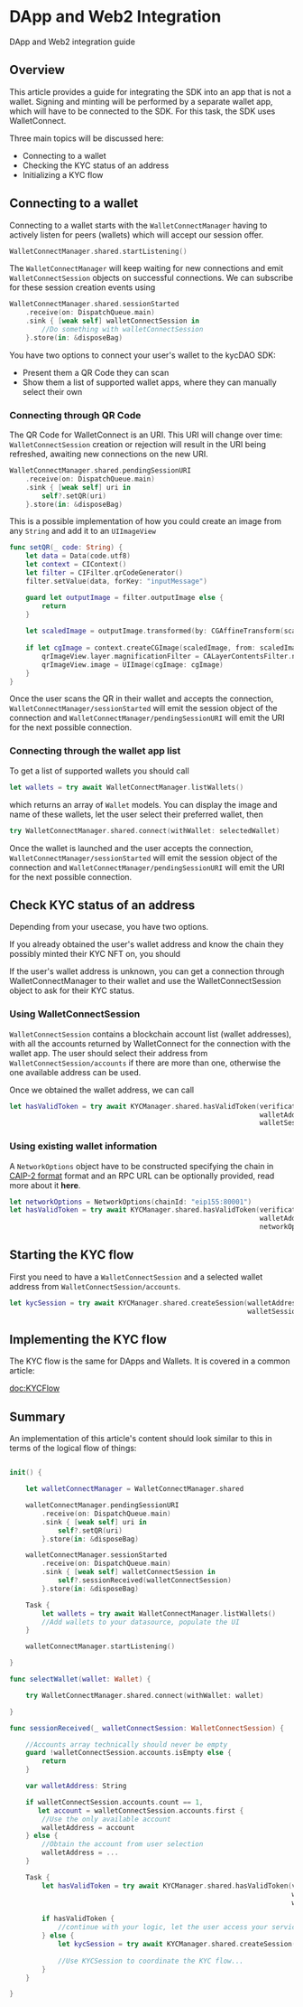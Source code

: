 # DApp and Web2 Integration
DApp and Web2 integration guide

## Overview

This article provides a guide for integrating the SDK into an app that is not a wallet. Signing and minting will be performed by a separate wallet app, which will have to be connected to the SDK. For this task, the SDK uses WalletConnect.

Three main topics will be discussed here:
- Connecting to a wallet
- Checking the KYC status of an address
- Initializing a KYC flow

## Connecting to a wallet

Connecting to a wallet starts with the ``WalletConnectManager`` having to actively listen for peers (wallets) which will accept our session offer.

```swift
WalletConnectManager.shared.startListening()
```

The ``WalletConnectManager`` will keep waiting for new connections and emit ``WalletConnectSession`` objects on successful connections. We can subscribe for these session creation events using

```swift
WalletConnectManager.shared.sessionStarted
    .receive(on: DispatchQueue.main)
    .sink { [weak self] walletConnectSession in
        //Do something with walletConnectSession
    }.store(in: &disposeBag)
```

You have two options to connect your user's wallet to the kycDAO SDK:
- Present them a QR Code they can scan
- Show them a list of supported wallet apps, where they can manually select their own

### Connecting through QR Code

The QR Code for WalletConnect is an URI. This URI will change over time: ``WalletConnectSession`` creation or rejection will result in the URI being refreshed, awaiting new connections on the new URI.

```swift
WalletConnectManager.shared.pendingSessionURI
    .receive(on: DispatchQueue.main)
    .sink { [weak self] uri in
        self?.setQR(uri)
    }.store(in: &disposeBag)
```

This is a possible implementation of how you could create an image from any `String` and add it to an `UIImageView`

```swift
func setQR(_ code: String) {
    let data = Data(code.utf8)
    let context = CIContext()
    let filter = CIFilter.qrCodeGenerator()
    filter.setValue(data, forKey: "inputMessage")

    guard let outputImage = filter.outputImage else {
        return
    }
    
    let scaledImage = outputImage.transformed(by: CGAffineTransform(scaleX: 4, y: 4))
    
    if let cgImage = context.createCGImage(scaledImage, from: scaledImage.extent) {
        qrImageView.layer.magnificationFilter = CALayerContentsFilter.nearest
        qrImageView.image = UIImage(cgImage: cgImage)
    }
}
```

Once the user scans the QR in their wallet and accepts the connection, ``WalletConnectManager/sessionStarted`` will emit the session object of the connection and ``WalletConnectManager/pendingSessionURI`` will emit the URI for the next possible connection.

### Connecting through the wallet app list

To get a list of supported wallets you should call
```swift
let wallets = try await WalletConnectManager.listWallets()
```
which returns an array of ``Wallet`` models.
You can display the image and name of these wallets, let the user select their preferred wallet, then
```swift
try WalletConnectManager.shared.connect(withWallet: selectedWallet)
```

Once the wallet is launched and the user accepts the connection, ``WalletConnectManager/sessionStarted`` will emit the session object of the connection and ``WalletConnectManager/pendingSessionURI`` will emit the URI for the next possible connection.

## Check KYC status of an address

Depending from your usecase, you have two options.

If you already obtained the user's wallet address and know the chain they possibly minted their KYC NFT on, you should

If the user's wallet address is unknown, you can get a connection through WalletConnectManager to their wallet and use the WalletConnectSession object to ask for their KYC status.

### Using WalletConnectSession

``WalletConnectSession`` contains a blockchain account list (wallet addresses), with all the accounts returned by WalletConnect for the connection with the wallet app. The user should select their address from ``WalletConnectSession/accounts`` if there are more than one, otherwise the one available address can be used.

Once we obtained the wallet address, we can call

```swift
let hasValidToken = try await KYCManager.shared.hasValidToken(verificationType: .kyc,
                                                              walletAddress: selectedAddress,
                                                              walletSession: walletConnectSession)
```

### Using existing wallet information

A ``NetworkOptions`` object have to be constructed specifying the chain in [CAIP-2 format](https://github.com/ChainAgnostic/CAIPs/blob/master/CAIPs/caip-2.md) format and an RPC URL can be optionally provided, read more about it **here**.

```swift
let networkOptions = NetworkOptions(chainId: "eip155:80001")
let hasValidToken = try await KYCManager.shared.hasValidToken(verificationType: .kyc,
                                                              walletAddress: walletAddress,
                                                              networkOptions: networkOptions)
```

## Starting the KYC flow

First you need to have a ``WalletConnectSession`` and a selected wallet address from ``WalletConnectSession/accounts``. 

```swift
let kycSession = try await KYCManager.shared.createSession(walletAddress: selectedAccount,
                                                           walletSession: walletConnectSession)
```

## Implementing the KYC flow

The KYC flow is the same for DApps and Wallets. It is covered in a common article:

<doc:KYCFlow>

## Summary

An implementation of this article's content should look similar to this in terms of the logical flow of things:

```swift

init() {

    let walletConnectManager = WalletConnectManager.shared

    walletConnectManager.pendingSessionURI
        .receive(on: DispatchQueue.main)
        .sink { [weak self] uri in
            self?.setQR(uri)
        }.store(in: &disposeBag)

    walletConnectManager.sessionStarted
        .receive(on: DispatchQueue.main)
        .sink { [weak self] walletConnectSession in
            self?.sessionReceived(walletConnectSession)
        }.store(in: &disposeBag)

    Task {
        let wallets = try await WalletConnectManager.listWallets()
        //Add wallets to your datasource, populate the UI
    }

    walletConnectManager.startListening()

}

func selectWallet(wallet: Wallet) {

    try WalletConnectManager.shared.connect(withWallet: wallet)

}

func sessionReceived(_ walletConnectSession: WalletConnectSession) {

    //Accounts array technically should never be empty
    guard !walletConnectSession.accounts.isEmpty else { 
        return
    }

    var walletAddress: String

    if walletConnectSession.accounts.count == 1,
       let account = walletConnectSession.accounts.first {
        //Use the only available account
        walletAddress = account
    } else {
        //Obtain the account from user selection
        walletAddress = ...
    }

    Task {
        let hasValidToken = try await KYCManager.shared.hasValidToken(verificationType: .kyc,
                                                                      walletAddress: walletAddress,
                                                                      walletSession: walletConnectSession)

        if hasValidToken {
            //continue with your logic, let the user access your service etc...
        } else {
            let kycSession = try await KYCManager.shared.createSession(walletAddress: walletAddress,
                                                                       walletSession: walletConnectSession)
            //Use KYCSession to coordinate the KYC flow...
        }
    }

}

```

